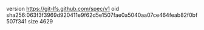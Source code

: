 version https://git-lfs.github.com/spec/v1
oid sha256:063f3f3969d920411e9f62d5e1507fae0a5040aa07ce464feab82f0bf507f341
size 4629
